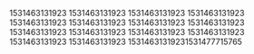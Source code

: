 1531463131923
1531463131923
1531463131923
1531463131923
1531463131923
1531463131923
1531463131923
1531463131923
1531463131923
1531463131923
1531463131923
1531463131923
1531463131923
1531463131923
15314631319231531477715765